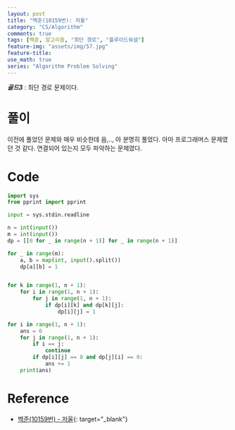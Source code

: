 ```yaml
---
layout: post
title: "백준(10159번): 저울"
category: "CS/Algorithm"
comments: true
tags: [백준, 알고리즘, "최단 경로", "플루이드워셜"]
feature-img: "assets/img/57.jpg"
feature-title:
use_math: true
series: "Algorithm Problem Solving"
---
```


**_골드3_** : 최단 경로 문제이다.

# 풀이

이전에 풀었던 문제와 매우 비슷한데 음,.., 아 분명히 풀었다. 아마 프로그래머스 문제였던 것 같다. 연결되어 있는지 모두 파악하는 문제였다.

# Code

```python
import sys
from pprint import pprint

input = sys.stdin.readline

n = int(input())
m = int(input())
dp = [[0 for _ in range(n + 1)] for _ in range(n + 1)]

for _ in range(m):
    a, b = map(int, input().split())
    dp[a][b] = 1


for k in range(1, n + 1):
    for i in range(1, n + 1):
        for j in range(1, n + 1):
            if dp[i][k] and dp[k][j]:
                dp[i][j] = 1

for i in range(1, n + 1):
    ans = 0
    for j in range(1, n + 1):
        if i == j:
            continue
        if dp[i][j] == 0 and dp[j][i] == 0:
            ans += 1
    print(ans)
```


# Reference

* [백준(10159번) - 저울](https://www.acmicpc.net/problem/10159){: target="\_blank"}
